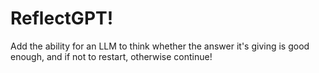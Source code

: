 # ReflectGPT!

Add the ability for an LLM to think whether the answer it's giving is good enough, and if not to restart, otherwise continue!

